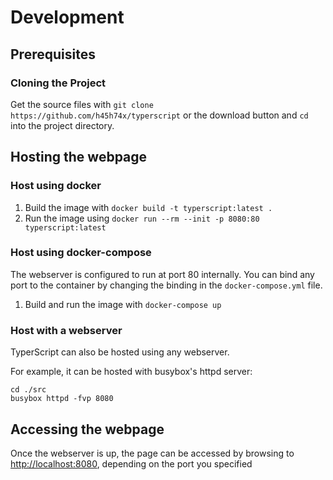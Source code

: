 # Development

## Prerequisites

### Cloning the Project

Get the source files with `git clone https://github.com/h45h74x/typerscript` or the download button and `cd` into the
project directory.

## Hosting the webpage

### Host using docker

1. Build the image with `docker build -t typerscript:latest .`
2. Run the image using `docker run --rm --init -p 8080:80 typerscript:latest`

### Host using docker-compose

The webserver is configured to run at port 80 internally.
You can bind any port to the container by changing the binding in the `docker-compose.yml` file.

1. Build and run the image with `docker-compose up`

### Host with a webserver

TyperScript can also be hosted using any webserver.

For example, it can be hosted with busybox's httpd server:

```shell
cd ./src
busybox httpd -fvp 8080
```

## Accessing the webpage

Once the webserver is up, the page can be accessed by browsing to [http://localhost:8080](http://localhost:8080),
depending on the port you specified

